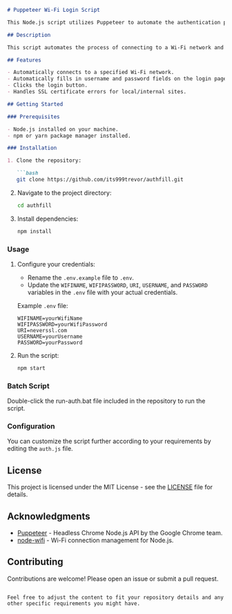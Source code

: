 ```markdown
# Puppeteer Wi-Fi Login Script

This Node.js script utilizes Puppeteer to automate the authentication process for a Wi-Fi portal.

## Description

This script automates the process of connecting to a Wi-Fi network and logging into a Wi-Fi authentication portal using Puppeteer, a headless browser automation tool. It fills out the username and password fields and clicks the login button.

## Features

- Automatically connects to a specified Wi-Fi network.
- Automatically fills in username and password fields on the login page.
- Clicks the login button.
- Handles SSL certificate errors for local/internal sites.

## Getting Started

### Prerequisites

- Node.js installed on your machine.
- npm or yarn package manager installed.

### Installation

1. Clone the repository:

   ```bash
   git clone https://github.com/its999trevor/authfill.git
   ```

2. Navigate to the project directory:

   ```bash
   cd authfill
   ```

3. Install dependencies:

   ```bash
   npm install
   ```

### Usage

1. Configure your credentials:

   - Rename the `.env.example` file to `.env`.
   - Update the `WIFINAME`, `WIFIPASSWORD`, `URI`, `USERNAME`, and `PASSWORD` variables in the `.env` file with your actual credentials.

   Example `.env` file:

   ```plaintext
   WIFINAME=yourWifiName
   WIFIPASSWORD=yourWifiPassword
   URI=neverssl.com
   USERNAME=yourUsername
   PASSWORD=yourPassword
   ```

2. Run the script:

   ```bash
   npm start
   ```

### Batch Script

Double-click the run-auth.bat file included in the repository to run the script.

### Configuration

You can customize the script further according to your requirements by editing the `auth.js` file.

## License

This project is licensed under the MIT License - see the [LICENSE](LICENSE) file for details.

## Acknowledgments

- [Puppeteer](https://github.com/puppeteer/puppeteer) - Headless Chrome Node.js API by the Google Chrome team.
- [node-wifi](https://github.com/friedrith/node-wifi) - Wi-Fi connection management for Node.js.

## Contributing

Contributions are welcome! Please open an issue or submit a pull request.
```

Feel free to adjust the content to fit your repository details and any other specific requirements you might have.